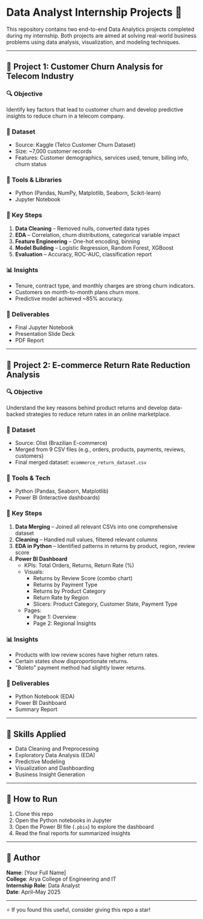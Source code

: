 # Data Analyst Internship Projects 🚀

This repository contains two end-to-end Data Analytics projects completed during my internship. Both projects are aimed at solving real-world business problems using data analysis, visualization, and modeling techniques.

---

## 📁 Project 1: Customer Churn Analysis for Telecom Industry

### 🔍 Objective
Identify key factors that lead to customer churn and develop predictive insights to reduce churn in a telecom company.

### 📂 Dataset
- Source: Kaggle (Telco Customer Churn Dataset)
- Size: ~7,000 customer records
- Features: Customer demographics, services used, tenure, billing info, churn status

### 🔧 Tools & Libraries
- Python (Pandas, NumPy, Matplotlib, Seaborn, Scikit-learn)
- Jupyter Notebook

### 🧪 Key Steps
1. **Data Cleaning** – Removed nulls, converted data types
2. **EDA** – Correlation, churn distributions, categorical variable impact
3. **Feature Engineering** – One-hot encoding, binning
4. **Model Building** – Logistic Regression, Random Forest, XGBoost
5. **Evaluation** – Accuracy, ROC-AUC, classification report

### 📊 Insights
- Tenure, contract type, and monthly charges are strong churn indicators.
- Customers on month-to-month plans churn more.
- Predictive model achieved ~85% accuracy.

### 📎 Deliverables
- Final Jupyter Notebook
- Presentation Slide Deck
- PDF Report

---

## 📁 Project 2: E-commerce Return Rate Reduction Analysis

### 🔍 Objective
Understand the key reasons behind product returns and develop data-backed strategies to reduce return rates in an online marketplace.

### 📂 Dataset
- Source: Olist (Brazilian E-commerce)
- Merged from 9 CSV files (e.g., orders, products, payments, reviews, customers)
- Final merged dataset: `ecommerce_return_dataset.csv`

### 🧰 Tools & Tech
- Python (Pandas, Seaborn, Matplotlib)
- Power BI (Interactive dashboards)

### 🔬 Key Steps
1. **Data Merging** – Joined all relevant CSVs into one comprehensive dataset
2. **Cleaning** – Handled null values, filtered relevant columns
3. **EDA in Python** – Identified patterns in returns by product, region, review score
4. **Power BI Dashboard**  
   - KPIs: Total Orders, Returns, Return Rate (%)  
   - Visuals:
     - Returns by Review Score (combo chart)
     - Returns by Payment Type
     - Returns by Product Category
     - Return Rate by Region
     - Slicers: Product Category, Customer State, Payment Type
   - Pages:  
     - Page 1: Overview  
     - Page 2: Regional Insights  

### 📊 Insights
- Products with low review scores have higher return rates.
- Certain states show disproportionate returns.
- "Boleto" payment method had slightly lower returns.

### 📎 Deliverables
- Python Notebook (EDA)
- Power BI Dashboard
- Summary Report

---

## 🧠 Skills Applied

- Data Cleaning and Preprocessing
- Exploratory Data Analysis (EDA)
- Predictive Modeling
- Visualization and Dashboarding
- Business Insight Generation

---

## 📌 How to Run

1. Clone this repo
2. Open the Python notebooks in Jupyter
3. Open the Power BI file (`.pbix`) to explore the dashboard
4. Read the final reports for summarized insights

---

## 👤 Author

**Name**: [Your Full Name]  
**College**: Arya College of Engineering and IT  
**Internship Role**: Data Analyst  
**Date**: April–May 2025

---

⭐ If you found this useful, consider giving this repo a star!

